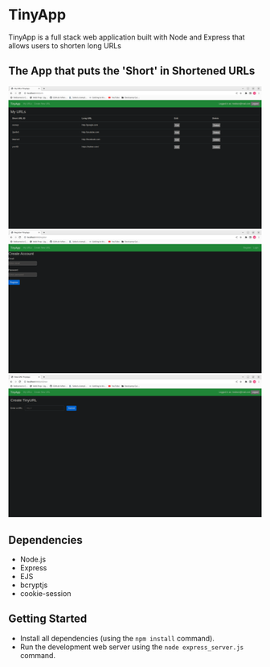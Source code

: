 # TinyApp

TinyApp is a full stack web application built with Node and Express that allows users to shorten long URLs

## The App that puts the 'Short' in Shortened URLs

!["screenshot of URLs page"](https://github.com/Staxisfun/tinyapp/blob/master/docs/urls-page.png?raw=true)
!["screenshot of Registration Page"](https://github.com/Staxisfun/tinyapp/blob/master/docs/register-page.png?raw=true)
!["screenshot of Create URL Page"](https://github.com/Staxisfun/tinyapp/blob/master/docs/create-url-page.png?raw=true)

## Dependencies

- Node.js
- Express
- EJS
- bcryptjs
- cookie-session

## Getting Started

- Install all dependencies (using the `npm install` command).
- Run the development web server using the `node express_server.js` command.